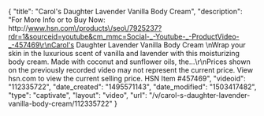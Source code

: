 {
    "title": "Carol's Daughter Lavender   Vanilla Body Cream",
    "description": "For More Info or to Buy Now: http:\/\/www.hsn.com\/products\/seo\/7925237?rdr=1&sourceid=youtube&cm_mmc=Social-_-Youtube-_-ProductVideo-_-457469\r\nCarol's Daughter Lavender   Vanilla Body Cream  \nWrap your skin in the luxurious scent of vanilla and lavender with this moisturizing body cream. Made with coconut and sunflower oils, the...\r\nPrices shown on the previously recorded video may not represent the current price.  View hsn.com to view the current selling price. HSN Item #457469",
    "videoid": "112335722",
    "date_created": "1495571143",
    "date_modified": "1503417482",
    "type": "captivate",
    "layout": "video",
    "url": "\/v\/carol-s-daughter-lavender-vanilla-body-cream\/112335722"
}